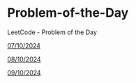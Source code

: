# Problem-of-the-Day
LeetCode - Problem of the Day

[07/10/2024](/2696.%20Minimum%20String%20Length%20After%20Removing%20Substrings.md)

[08/10/2024](/1963.%20Minimum%20Number%20of%20Swaps%20to%20Make%20the%20String%20Balanced.md)

[09/10/2024](/921.%20Minimum%20Add%20to%20Make%20Parentheses%20Valid.md)